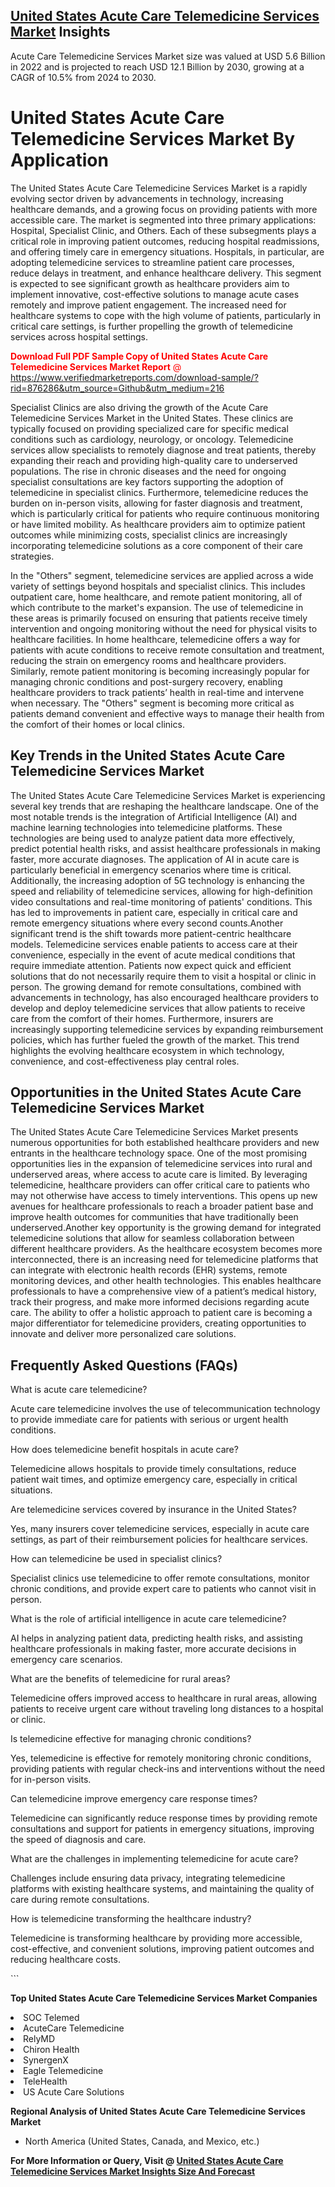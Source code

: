 <h2><a href="https://www.verifiedmarketreports.com/download-sample/?rid=876286&amp;utm_source=Github&amp;utm_medium=216" target="_blank">United States Acute Care Telemedicine Services Market</a> Insights</h2><p>Acute Care Telemedicine Services Market size was valued at USD 5.6 Billion in 2022 and is projected to reach USD 12.1 Billion by 2030, growing at a CAGR of 10.5% from 2024 to 2030.</p><p><h1>United States Acute Care Telemedicine Services Market By Application</h1><p>The United States Acute Care Telemedicine Services Market is a rapidly evolving sector driven by advancements in technology, increasing healthcare demands, and a growing focus on providing patients with more accessible care. The market is segmented into three primary applications: Hospital, Specialist Clinic, and Others. Each of these subsegments plays a critical role in improving patient outcomes, reducing hospital readmissions, and offering timely care in emergency situations. Hospitals, in particular, are adopting telemedicine services to streamline patient care processes, reduce delays in treatment, and enhance healthcare delivery. This segment is expected to see significant growth as healthcare providers aim to implement innovative, cost-effective solutions to manage acute cases remotely and improve patient engagement. The increased need for healthcare systems to cope with the high volume of patients, particularly in critical care settings, is further propelling the growth of telemedicine services across hospital settings.<p><span class=""><span style="color: #ff0000;"><strong>Download Full PDF Sample Copy of United States Acute Care Telemedicine Services Market Report</strong> @ </span><a href="https://www.verifiedmarketreports.com/download-sample/?rid=876286&amp;utm_source=Github&amp;utm_medium=216" target="_blank">https://www.verifiedmarketreports.com/download-sample/?rid=876286&amp;utm_source=Github&amp;utm_medium=216</a></span></p></p><p>Specialist Clinics are also driving the growth of the Acute Care Telemedicine Services Market in the United States. These clinics are typically focused on providing specialized care for specific medical conditions such as cardiology, neurology, or oncology. Telemedicine services allow specialists to remotely diagnose and treat patients, thereby expanding their reach and providing high-quality care to underserved populations. The rise in chronic diseases and the need for ongoing specialist consultations are key factors supporting the adoption of telemedicine in specialist clinics. Furthermore, telemedicine reduces the burden on in-person visits, allowing for faster diagnosis and treatment, which is particularly critical for patients who require continuous monitoring or have limited mobility. As healthcare providers aim to optimize patient outcomes while minimizing costs, specialist clinics are increasingly incorporating telemedicine solutions as a core component of their care strategies.<p>In the "Others" segment, telemedicine services are applied across a wide variety of settings beyond hospitals and specialist clinics. This includes outpatient care, home healthcare, and remote patient monitoring, all of which contribute to the market's expansion. The use of telemedicine in these areas is primarily focused on ensuring that patients receive timely intervention and ongoing monitoring without the need for physical visits to healthcare facilities. In home healthcare, telemedicine offers a way for patients with acute conditions to receive remote consultation and treatment, reducing the strain on emergency rooms and healthcare providers. Similarly, remote patient monitoring is becoming increasingly popular for managing chronic conditions and post-surgery recovery, enabling healthcare providers to track patients’ health in real-time and intervene when necessary. The "Others" segment is becoming more critical as patients demand convenient and effective ways to manage their health from the comfort of their homes or local clinics.<h2>Key Trends in the United States Acute Care Telemedicine Services Market</h2><p>The United States Acute Care Telemedicine Services Market is experiencing several key trends that are reshaping the healthcare landscape. One of the most notable trends is the integration of Artificial Intelligence (AI) and machine learning technologies into telemedicine platforms. These technologies are being used to analyze patient data more effectively, predict potential health risks, and assist healthcare professionals in making faster, more accurate diagnoses. The application of AI in acute care is particularly beneficial in emergency scenarios where time is critical. Additionally, the increasing adoption of 5G technology is enhancing the speed and reliability of telemedicine services, allowing for high-definition video consultations and real-time monitoring of patients' conditions. This has led to improvements in patient care, especially in critical care and remote emergency situations where every second counts.Another significant trend is the shift towards more patient-centric healthcare models. Telemedicine services enable patients to access care at their convenience, especially in the event of acute medical conditions that require immediate attention. Patients now expect quick and efficient solutions that do not necessarily require them to visit a hospital or clinic in person. The growing demand for remote consultations, combined with advancements in technology, has also encouraged healthcare providers to develop and deploy telemedicine services that allow patients to receive care from the comfort of their homes. Furthermore, insurers are increasingly supporting telemedicine services by expanding reimbursement policies, which has further fueled the growth of the market. This trend highlights the evolving healthcare ecosystem in which technology, convenience, and cost-effectiveness play central roles.<h2>Opportunities in the United States Acute Care Telemedicine Services Market</h2><p>The United States Acute Care Telemedicine Services Market presents numerous opportunities for both established healthcare providers and new entrants in the healthcare technology space. One of the most promising opportunities lies in the expansion of telemedicine services into rural and underserved areas, where access to acute care is limited. By leveraging telemedicine, healthcare providers can offer critical care to patients who may not otherwise have access to timely interventions. This opens up new avenues for healthcare professionals to reach a broader patient base and improve health outcomes for communities that have traditionally been underserved.Another key opportunity is the growing demand for integrated telemedicine solutions that allow for seamless collaboration between different healthcare providers. As the healthcare ecosystem becomes more interconnected, there is an increasing need for telemedicine platforms that can integrate with electronic health records (EHR) systems, remote monitoring devices, and other health technologies. This enables healthcare professionals to have a comprehensive view of a patient’s medical history, track their progress, and make more informed decisions regarding acute care. The ability to offer a holistic approach to patient care is becoming a major differentiator for telemedicine providers, creating opportunities to innovate and deliver more personalized care solutions. <h2>Frequently Asked Questions (FAQs)</h2><p>What is acute care telemedicine? </p><p>Acute care telemedicine involves the use of telecommunication technology to provide immediate care for patients with serious or urgent health conditions.</p><p>How does telemedicine benefit hospitals in acute care? </p><p>Telemedicine allows hospitals to provide timely consultations, reduce patient wait times, and optimize emergency care, especially in critical situations.</p><p>Are telemedicine services covered by insurance in the United States? </p><p>Yes, many insurers cover telemedicine services, especially in acute care settings, as part of their reimbursement policies for healthcare services.</p><p>How can telemedicine be used in specialist clinics? </p><p>Specialist clinics use telemedicine to offer remote consultations, monitor chronic conditions, and provide expert care to patients who cannot visit in person.</p><p>What is the role of artificial intelligence in acute care telemedicine? </p><p>AI helps in analyzing patient data, predicting health risks, and assisting healthcare professionals in making faster, more accurate decisions in emergency care scenarios.</p><p>What are the benefits of telemedicine for rural areas? </p><p>Telemedicine offers improved access to healthcare in rural areas, allowing patients to receive urgent care without traveling long distances to a hospital or clinic.</p><p>Is telemedicine effective for managing chronic conditions? </p><p>Yes, telemedicine is effective for remotely monitoring chronic conditions, providing patients with regular check-ins and interventions without the need for in-person visits.</p><p>Can telemedicine improve emergency care response times? </p><p>Telemedicine can significantly reduce response times by providing remote consultations and support for patients in emergency situations, improving the speed of diagnosis and care.</p><p>What are the challenges in implementing telemedicine for acute care? </p><p>Challenges include ensuring data privacy, integrating telemedicine platforms with existing healthcare systems, and maintaining the quality of care during remote consultations.</p><p>How is telemedicine transforming the healthcare industry? </p><p>Telemedicine is transforming healthcare by providing more accessible, cost-effective, and convenient solutions, improving patient outcomes and reducing healthcare costs.</p>```</p><p><strong>Top United States Acute Care Telemedicine Services Market Companies</strong></p><div data-test-id=""><p><li>SOC Telemed</li><li> AcuteCare Telemedicine</li><li> RelyMD</li><li> Chiron Health</li><li> SynergenX</li><li> Eagle Telemedicine</li><li> TeleHealth</li><li> US Acute Care Solutions</li></p><div><strong>Regional Analysis of&nbsp;United States Acute Care Telemedicine Services Market</strong></div><ul><li dir="ltr"><p dir="ltr">North America&nbsp;(United States, Canada, and Mexico, etc.)</p></li></ul><p><strong>For More Information or Query, Visit @&nbsp;</strong><strong><a href="https://www.verifiedmarketreports.com/product/acute-care-telemedicine-services-market/?utm_source=Github&amp;utm_medium=216" target="_blank">United States Acute Care Telemedicine Services Market Insights Size And Forecast</a></strong></p></div>
